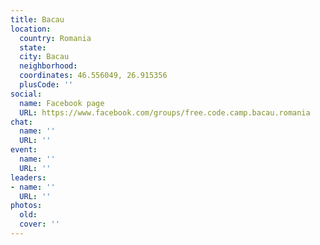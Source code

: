 ```yaml
---
title: Bacau
location:
  country: Romania
  state: 
  city: Bacau
  neighborhood: 
  coordinates: 46.556049, 26.915356
  plusCode: ''
social:
  name: Facebook page
  URL: https://www.facebook.com/groups/free.code.camp.bacau.romania
chat:
  name: ''
  URL: ''
event:
  name: ''
  URL: ''
leaders:
- name: ''
  URL: ''
photos:
  old: 
  cover: ''
---
```

